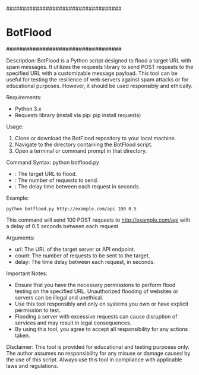 ###################################
#            BotFlood             #
###################################

Description:
BotFlood is a Python script designed to flood a target URL with spam messages. It utilizes the requests library to send POST requests to the specified URL with a customizable message payload. This tool can be useful for testing the resilience of web servers against spam attacks or for educational purposes. However, it should be used responsibly and ethically.

Requirements:
- Python 3.x
- Requests library (install via pip: pip install requests)

Usage:
1. Clone or download the BotFlood repository to your local machine.
2. Navigate to the directory containing the BotFlood script.
3. Open a terminal or command prompt in that directory.

Command Syntax:
python botflood.py <url> <count> <delay>
- <url>: The target URL to flood.
- <count>: The number of requests to send.
- <delay>: The delay time between each request in seconds.

Example:
```
python botflood.py http://example.com/api 100 0.5

```
This command will send 100 POST requests to http://example.com/api with a delay of 0.5 seconds between each request.

Arguments:
- url: The URL of the target server or API endpoint.
- count: The number of requests to be sent to the target.
- delay: The time delay between each request, in seconds.

Important Notes:
- Ensure that you have the necessary permissions to perform flood testing on the specified URL. Unauthorized flooding of websites or servers can be illegal and unethical.
- Use this tool responsibly and only on systems you own or have explicit permission to test.
- Flooding a server with excessive requests can cause disruption of services and may result in legal consequences.
- By using this tool, you agree to accept all responsibility for any actions taken.

Disclaimer:
This tool is provided for educational and testing purposes only. The author assumes no responsibility for any misuse or damage caused by the use of this script. Always use this tool in compliance with applicable laws and regulations.


